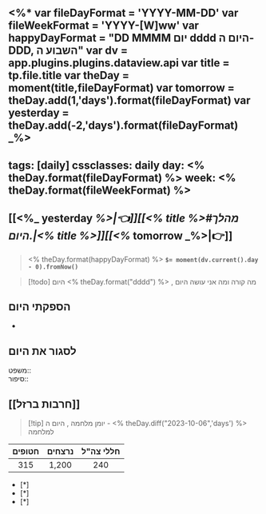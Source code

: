 <%*
var fileDayFormat = 'YYYY-MM-DD'
var fileWeekFormat = 'YYYY-[W]ww' 
var happyDayFormat = "DD MMMM יום dddd היום ה- DDD, השבוע ה"
var dv = app.plugins.plugins.dataview.api
var title = tp.file.title
var theDay = moment(title,fileDayFormat)
var tomorrow  = theDay.add(1,'days').format(fileDayFormat)
var yesterday  = theDay.add(-2,'days').format(fileDayFormat)
_%>
---

tags: [daily]
cssclasses: daily
day: <% theDay.format(fileDayFormat) %>
week: <% theDay.format(fileWeekFormat) %>
---

## [[<%_ yesterday _%>|👈]][[<% title %>#מהלך היום.|<% title %>]][[<%_ tomorrow _%>|👉]]

>  <% theDay.format(happyDayFormat) %> **`$= moment(dv.current().day - 0).fromNow()`**

 > [!todo] היום <% theDay.format("dddd") %> , מה קורה ומה אני עושה היום

## הספקתי היום 
- 


## לסגור את היום 
משפט::  
סיפור::

 
##  [[חרבות ברזל]]
> [!tip]  יומן מלחמה , היום ה - <% theDay.diff("2023-10-06",'days') %> למלחמה

 | חטופים | נרצחים | חללי צה"ל |
 |:------:|:------:|:---------:|
 | 315    | 1,200  | 240       |
 
- [*]  
- [*]  
- [*]  